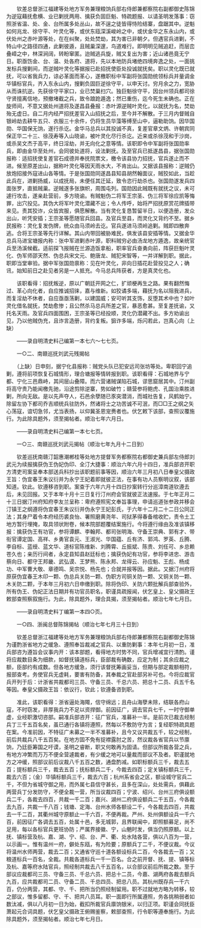 <!-- { "loadSidebar": true } -->
　　钦差总督浙江福建等处地方军务兼理粮饷兵部右侍郎兼都察院右副都御史陈锦为逆寇藉抚愈横、业已剿抚两用、擒获负固巨魁、特疏题报、以请圣明发落事：窃照浙省温、处、金、台所属多处丛山，故不逞之徒皆得恃险结寨，盘踞其中。逆魁如何兆龙、徐守平、叶灵化等，或伏东瓯深溪峻岭之中，或伏金华之东永山内，或伏处州之赤叶源等处，在在纠聚，处处焚劫，其为害已非朝夕。但遇官兵进剿，不特山中之路径四通，此剿彼遁，且贼巢深邃，鸟道难行。即明明见贼追赶，而层峦叠嶂之中，林深涧阔，转盼窜匿。迨贼逃兵旋，贼又复出为害；近山诸邑竟无宁日。职亟饬金、台、温、处各府、道将，先以本地防兵堵绝四境奔逸之处，一面挑发标兵搜剿间，而逆贼叶灵化等据报已赴招抚使臣处投诚就抚矣。职以灵化既已就抚，可以省我兵力，谅必革面而革心，遂檄职标中军副将张国勋统领标兵并量调金华镇标官兵，齐入东永山内，搜剿负固巨逆徐守平，以申天讨。穷月余之力，宽胁从而诛抗逆。先获徐守平家口，业已焚巢扫穴。独巨魁徐守平，因台州领兵都司徐守贤擅离信地，预撤堵截之兵，致令踉跄遁逸；然已重伤，迄今死生未确也。正在旋师间，不意又据处州道将及遂昌县叠报：赤叶源逆贼叶灵化，以就抚为名，焚劫殆无虚日。自二月内经严招抚差官入山招抚之后，至今并不解散。于三月内督贼自银岭劫去耕牛五只、衣服三十余件，仍将生员华藻等缚至山中，逼勒助饷。因华国勋、华国保无饷，遂行杀讫。金华马总兵以其投诚不真，复差官章文炳、许朝宾同保正华二十三、徐茂寿等入山晓谕，被叶灵化尽行杀讫。近来或杀徐茂和于沙岗，或杀吴文杰于高平，终日淫劫，并无向化之意等情。该职即令中军副将张国勋率兵，即由金华至处州，会同彼处道将，设法剿抚。及至官兵已抵遂昌县，据张国勋报称：适招抚使复差官石成德并奉抚院票文，檄令该县协力招抚，官兵遂止而不进。候至原差出山，据称叶灵化等因天雨水大，不肯出山。又据该县报称：逆贼仍放炮招接外寇进山各等情。于是张国勋同遂昌县知县胡然翰面议，贼狡如此，当趁此兵在，进剿扬威，以成抚局，未便任其迁延，致令恣行劫杀也。张国勋遂发兵四面张罗，直抵贼巢。逆贼遂多张旗帜，周围屯列。国勋因此贼既有就抚之议，未可遽行攻击，遂亲赴营前，多方晓谕。有贼魁伪二将军王宗圣、伪三将军徐应凯等悔罪，出穴投见。其伪大将军叶灵化潜藏不出；令人传呼，始将严招抚原赏花牌插带来见。责其狡诈，众皆宾服，俱愿解散。当有灵化复恳暂留半日，以便造册，发众出山，听凭安插；王宗圣等愿随官兵回县。及官兵至县，而灵化又背约不至。据乡民报称：灵化复发伪牌，统众由马须岭去讫。官兵遂进马须岭追剿。贼即四散奔逃。合将王宗圣等先行详解。其山内带回被胁难民，俱发该县安插等情。又据金华总兵马进宝塘报内称：张中军进剿赤叶源，职料贼穷必由汤龙地方遁逸，故亲统官兵至汤溪候截。适前探飞报贼在兰源造饭拿船，职率官兵奋勇向前，阵获巨魁叶灵化、伪军师邵天然、伪总兵宋文元、鲍唐龙、贼犯宋智等，一并详解到职。据此，职即当堂审验。据中军张国勋禀称：见在叶灵化，非向日插花赴营投见之人；确讯，始知前日之赴见者另是一人抵充。今马总兵阵获者，方是真灵化也。

　　该职看得：招抚叛逆，原以广朝廷开网之仁，扩顽梗再生之路。果有翻然悔过、革心向化者，自应推诚招徕，嘉与维新。如狡谲多端，藉抚为名以阻我进兵，而复淫劫不休者，自应亟亟荡剿，以建国威；安可听其支饰，反堕其术中也？如叶灵化借名就抚，焚劫愈惨；且公然杀马总兵所差之官，暴恶愈甚。至复差抚谕，又托名天雨。及官兵四面围困，王宗圣等已经投顺，灵化仍潜藏不出。多方劝谕出见，乃以他贼伪充，且诈言造册，背约复叛。狙诈多端，烁闪若此，岂真心向（上缺）

　　——录自明清史料己编第一本七六～七七页。

　　一○二、南赣巡抚刘武元残揭帖

　　（上缺）日申刻，据宁化县报称：贼党头队已犯安远司张坊等处。卑职回宁追剿，遵将前项恢复石城情形，理合塘报等情转报到职。该职看得：石城地界与宁都、宁化三邑鼎峙，其间层山叠障。而六营诸贼谋陷石城，谬思窟居其中。汀州副将高守贵乃能闻檄先驰，沿途剪除逆寨，势如破竹；赣营参将鲍虎、孔国治乘胜进剿，所向无敌。是以先声夺人，石邑余孽随已豕突潜消，而城社告复，风鹤始宁。除留左协下都司乔吉顺统兵驻防外，然诸将士之功苦诚不可泯，而□□王之纲之矢心荡寇，谊切急邻，尤当表扬，以仰冀圣恩宠赉者也。伏乞敕下该部，查照议覆施行。为此除具题外，须至揭帖者。顺治七年六月日。

　　——录自明清史料己编第一本七七页。

　　一○三、南赣巡抚刘武元揭帖（顺治七年九月十二日到）

　　钦差巡抚南赣汀韶惠潮郴桂等处地方提督军务都察院右都御史兼兵部左侍郎刘武元为续报擒获伪王伪妃伪印、全汀大捷事：顺治六年六月十四日，准兵部咨开职方清吏司案呈奉本部送兵科抄出该职题前事等因，顺治六年三月初八日奉皇父摄政王旨：伪宜春王朱议衍并为永宁王妃着即就彼正法，在事有功人员察明议叙，该部知道。钦此。钦遵移咨到职。案查于六年六月十四日抄案转行分巡漳南道钦遵去后，未见回报。又于本年十月十三日复行汀州府会官就彼正法速报。于七年正月二十三日据汀州府知府李友兰呈称：卑府遵照宪文奉旨事理，申请巡道张参政并移会汀镇王之纲遵将伪宜春王朱议衍并伪永宁王妃彭氏，于六年十二月二十二日公同正法；其身尸着令本府经历裘良怡、署照磨黄尧年、司狱茅得春备棺收贮，责令土工地方暂行埋掩，取具领状附卷，候本院部题覆结案施行。今将遵行缘由及准该镇移报：擒获伪王有功官，参将谭麒、李翰邦、都司张明海、守备王崇典、郭有才、带衔官谭定国、高祥、乡勇官袁元、王淑光、华国蕴、丘有济、郭鸿、罗英、丘腾、李自标、蓝绶、蓝文华、道标官陈维新、刘腾霄、丘振斌、陈贵、刘任可、乡总赖苍久也；亲历行间者，永定县知县赵廷标也；擒获伪妃有功官，参将李进忠、游击蔡向日、都守王邦畿、武弘谟、王梦熊、陈永邦、龙得云、孙应魁、王彪、杨成功、中军曹大敬、章德鸣、吴宗悦、杨先也；合就并报等因。据此。又据汀州府将原获伪宜春王木印一颗、伪总兵关防一颗、伪职方司铜关防一颗、又铜关防一颗、木关防二颗，于本年三月初六日申缴到职。除将伪印、关防六颗批解兵部查验外，所有伪王、伪妃正法日期并有功官员职名，职谨具疏报闻，伏乞皇上、皇父摄政王敕部查照察叙施行。为此，除具题外，理合具揭，须至揭帖者。顺治七年七月日。

　　——录自明清史料丁编第一本四○页。

　　一○四、浙闽总督陈锦揭帖（顺治七年七月三十日到）

　　钦差总督浙江福建等处地方军务兼理粮饷兵部右侍郎兼都察院右副都御史陈锦为谨酌浙省地方之缓急、遵照奉旨裁减之官兵、以重防剿事：本年七月初一日，准兵部咨为遵旨会议事内开：该本部题，看得地方时势不同，官兵增减宜行清酌。谨将应裁数目条为细款，如督抚镇道标兵，臣部裁有确数，应定为制；其余应裁之额，臣部约有成数。但各地方缓急，须行该督抚筹画妥当，但期与部定裁额相符，报部查考。务使官兵无虚耗，要害有防备，其奉裁之官赴部另补可也。今将应裁官兵开列于后：计浙省共裁都司三员、守备三员、千总六员、把总十二员、兵五千名等因。奉皇父摄政王旨：依议行，钦此；钦遵备咨到职。

　　准此，该职看得：浙省逼处海陬，信守绵远；且舟山海孽未除，结联各府山寇，不时窃发，非厚我兵力不足以资捍御。前因征广，调去官兵七千，一时守御单虚，业经职激切咨部。嗣准兵部咨开：征广官兵，准募补一半。是前次已裁去经制兵丁三千五百名矣，虽已通行各镇将遵照，然每以不敷防守为言；复经职特疏具题在案。今准前因，不特征广未募之一半不准募补，且今又议共裁五千，较之经制，前后共裁兵八千五百矣。在地方固不免有捉襟露肘之苦，然议裁各省官兵以节廪饷，乃廷臣筹国之吁谟，圣明之睿断，职又何敢再为固请。但部议所裁各营之兵，有地方冲繁而万万不便全营遽裁者，有少缓之地可以量裁而部议不及者。职谨就地方之冲缓，照部议前后议裁八千五百之数，通盘酌减。如职标额兵三千，裁去五百；提标额兵三千，裁去五百；抚标额兵二千，今裁去四百；定关镇标额兵三千，裁去六百；（金）华镇标额兵三千，裁去六百；杭州系省会之区，额设城守官兵二千，不但为省城守御之用，而外属七县信守甚长，且多在深山，处处需兵，俱藉此两营兵丁分发防守，不便全裁一营，所当议裁四百；宁波、绍兴、台州三府俱设额兵二千，各裁去四百，共裁一千二百；嘉兴、湖州二府俱设额兵二千五百，今各裁去九百，共裁一千八百；钱塘、定海、台州水师各额设二千，今各裁去四百，共裁去一千二百，其衢州城守原额止一千六百，不便再裁。严州、处州俱额设兵一千六百，前因征广各调去五百，处属十邑，多无城郭，且界联闽中，即照额募足，尚不足用，每以各标官兵更班协防；严属界接徽、宁，山魈时发，俱当仍照原额。以上抚、镇标营及杭、嘉、湖、宁、绍、台、严、衢、处水陆各营，俱以八百为一营，以示画一。惟有温州一府，僻处东瓯，有为险要；原额兵丁二千，不便议裁。今议将温州水师两营，裁去二百；又通省守巡十道各额设标兵二百，今各裁去一百；又粮道标兵一百名，全裁。共裁各道标兵一千一百名。合之前开督、抚、提、镇等标及杭、嘉等府水陆官兵，照经制共裁去八千五百名，以合部议前后所裁之数。至于部议应裁都司三员、守备三员、千总六员、把总十二员，今嘉、湖两府各裁去额兵九百，应共裁都司二员、守备二员、千总四员、把总八员。其杭州既存兵一千六百，仍分两营，其都、守、千、把所当仍照经制留用。职不过就地方略为转移，较之部议，惟多留都、守、千、把共八员耳。职一面即行所属遵照，务各挑稍弱者如数汰减，俱以八月初一日为始，截扣所裁官兵廪饷银米，以归正项。职谨会同抚臣萧起元合词具题，伏乞皇父摄政王俯赐鉴察，敕部查照，行令职等遵奉施行。为此除具题外，须至揭帖者。顺治七年七月日。

